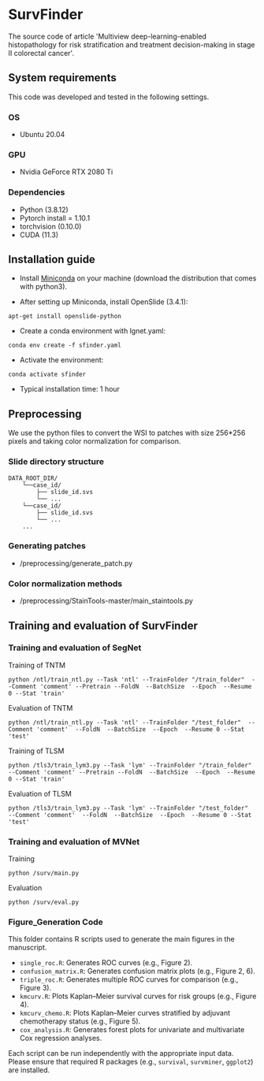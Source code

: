 # SurvFinder

The source code of article 'Multiview deep-learning-enabled histopathology for risk stratification and treatment decision-making in stage II colorectal cancer'.

## System requirements
This code was developed and tested in the following settings. 
### OS
- Ubuntu 20.04
### GPU
- Nvidia GeForce RTX 2080 Ti
### Dependencies
- Python (3.8.12)
- Pytorch install = 1.10.1
- torchvision (0.10.0)
- CUDA (11.3)
## Installation guide

- Install [Miniconda](https://docs.conda.io/en/latest/miniconda.html#linux-installers) on your machine (download the distribution that comes with python3).  
  
- After setting up Miniconda, install OpenSlide (3.4.1):  
```
apt-get install openslide-python
```
- Create a conda environment with lgnet.yaml:
```
conda env create -f sfinder.yaml
```  
- Activate the environment:
```
conda activate sfinder
```
- Typical installation time: 1 hour

## Preprocessing
We use the python files to convert the WSI to patches with size 256*256 pixels and taking color normalization for comparison.
### Slide directory structure
```
DATA_ROOT_DIR/
    └──case_id/
        ├── slide_id.svs
        └── ...
    └──case_id/
        ├── slide_id.svs
        └── ...
    ...
```
### Generating patches
- /preprocessing/generate_patch.py
### Color normalization methods
- /preprocessing/StainTools-master/main_staintools.py
## Training and evaluation of SurvFinder

### Training and evaluation of SegNet
Training of TNTM
```
python /ntl/train_ntl.py --Task 'ntl' --TrainFolder "/train_folder"  --Comment 'comment' --Pretrain --FoldN  --BatchSize  --Epoch  --Resume 0 --Stat 'train'
```
Evaluation of TNTM
```
python /ntl/train_ntl.py --Task 'ntl' --TrainFolder "/test_folder"  --Comment 'comment'  --FoldN  --BatchSize  --Epoch  --Resume 0 --Stat 'test'
```

Training of TLSM
```
python /tls3/train_lym3.py --Task 'lym' --TrainFolder "/train_folder"  --Comment 'comment' --Pretrain --FoldN  --BatchSize  --Epoch  --Resume 0 --Stat 'train'
```
Evaluation of TLSM
```
python /tls3/train_lym3.py --Task 'lym' --TrainFolder "/test_folder"  --Comment 'comment'  --FoldN  --BatchSize  --Epoch  --Resume 0 --Stat 'test'
```
### Training and evaluation of MVNet
Training
```
python /surv/main.py
```
Evaluation
```
python /surv/eval.py
```
### Figure_Generation Code

This folder contains R scripts used to generate the main figures in the manuscript.

- `single_roc.R`: Generates ROC curves (e.g., Figure 2).
- `confusion_matrix.R`: Generates confusion matrix plots (e.g., Figure 2, 6).
- `triple_roc.R`: Generates multiple ROC curves for comparison (e.g., Figure 3).
- `kmcurv.R`: Plots Kaplan–Meier survival curves for risk groups (e.g., Figure 4).
- `kmcurv_chemo.R`: Plots Kaplan–Meier curves stratified by adjuvant chemotherapy status (e.g., Figure 5).
- `cox_analysis.R`: Generates forest plots for univariate and multivariate Cox regression analyses.

Each script can be run independently with the appropriate input data. Please ensure that required R packages (e.g., `survival`, `survminer`, `ggplot2`) are installed.